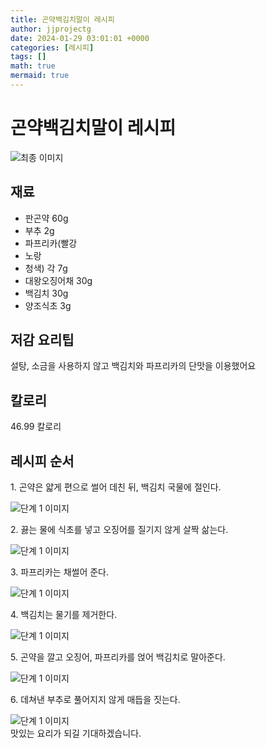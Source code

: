 ```yaml
---
title: 곤약백김치말이 레시피
author: jjprojectg
date: 2024-01-29 03:01:01 +0000
categories: [레시피]
tags: []
math: true
mermaid: true
---
```

<meta name="og:type" content="website"/>
<meta charset="UTF-8"/>
<div class="header">
  <h1>곤약백김치말이 레시피</h1>
</div>

<div class="container my-4">
  <div class="row">
    <div class="col-12 col-md-6">
      <div class="recipe-image">
        <img src="http://www.foodsafetykorea.go.kr/uploadimg/20210128/20210128053429_1611822869995.JPG" class="step-image" alt="최종 이미지"/>
      </div>
    </div>
    <div class="col-12 col-md-6">
      <div class="ingredients">
        <h2>재료</h2>
        <ul class="card">
          <li> 판곤약 60g </li>
          <li>  부추 2g </li>
          <li>  파프리카(빨강 </li>
          <li>  노랑 </li>
          <li>  청색) 각 7g </li>
          <li>  대왕오징어채 30g </li>
          <li>  백김치 30g </li>
          <li>  양조식초 3g </li>
</ul>
      </div>
    </div>
    <div class="col-12 col-md-6">
      <div class="ingredients">
        <h2>저감 요리팁</h2>
        <div class="card"> 
          <p>
            설탕, 소금을 사용하지 않고 백김치와 파프리카의 단맛을 이용했어요
          </p>
        </div>
      </div>
      <div class="ingredients">
        <h2>칼로리</h2>
        <div class="card"> 
          <p>
            46.99 칼로리
          </p>
        </div>
      </div>
    </div>
  </div>

  <h2 class="my-4">레시피 순서</h2>
  <div class="card recipe-card">
    <div class="card-body recipe-step">
      <p class="card-text step-description">1. 곤약은 얇게 편으로 썰어 데친 뒤, 백김치 국물에 절인다.</p>
      <img src="http://www.foodsafetykorea.go.kr/uploadimg/20210128/20210128053501_1611822901019.JPG" alt="단계 1 이미지" class="step-image"/>
    </div>
  </div>
  <div class="card recipe-card">
    <div class="card-body recipe-step">
      <p class="card-text step-description">2. 끓는 물에 식초를 넣고 오징어를 질기지 않게 살짝 삶는다.</p>
      <img src="http://www.foodsafetykorea.go.kr/uploadimg/20210128/20210128053516_1611822916619.JPG" alt="단계 1 이미지" class="step-image"/>
    </div>
  </div>
  <div class="card recipe-card">
    <div class="card-body recipe-step">
      <p class="card-text step-description">3. 파프리카는 채썰어 준다.</p>
      <img src="http://www.foodsafetykorea.go.kr/uploadimg/20210128/20210128053529_1611822929572.JPG" alt="단계 1 이미지" class="step-image"/>
    </div>
  </div>
  <div class="card recipe-card">
    <div class="card-body recipe-step">
      <p class="card-text step-description">4. 백김치는 물기를 제거한다.</p>
      <img src="http://www.foodsafetykorea.go.kr/uploadimg/20210128/20210128053543_1611822943743.JPG" alt="단계 1 이미지" class="step-image"/>
    </div>
  </div>
  <div class="card recipe-card">
    <div class="card-body recipe-step">
      <p class="card-text step-description">5. 곤약을 깔고 오징어, 파프리카를 얹어 백김치로 말아준다.</p>
      <img src="http://www.foodsafetykorea.go.kr/uploadimg/20210128/20210128053559_1611822959641.JPG" alt="단계 1 이미지" class="step-image"/>
    </div>
  </div>
  <div class="card recipe-card">
    <div class="card-body recipe-step">
      <p class="card-text step-description">6. 데쳐낸 부추로 풀어지지 않게 매듭을 짓는다.</p>
      <img src="http://www.foodsafetykorea.go.kr/uploadimg/20210128/20210128053611_1611822971560.JPG" alt="단계 1 이미지" class="step-image"/>
    </div>
  </div>

</div>
맛있는 요리가 되길 기대하겠습니다.
